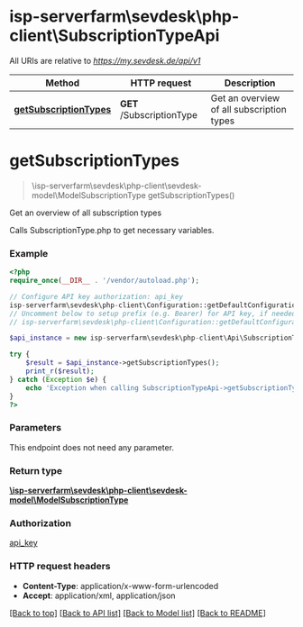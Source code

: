 # isp-serverfarm\sevdesk\php-client\SubscriptionTypeApi

All URIs are relative to *https://my.sevdesk.de/api/v1*

Method | HTTP request | Description
------------- | ------------- | -------------
[**getSubscriptionTypes**](SubscriptionTypeApi.md#getSubscriptionTypes) | **GET** /SubscriptionType | Get an overview of all subscription types


# **getSubscriptionTypes**
> \isp-serverfarm\sevdesk\php-client\sevdesk-model\ModelSubscriptionType getSubscriptionTypes()

Get an overview of all subscription types

Calls SubscriptionType.php to get necessary variables.

### Example
```php
<?php
require_once(__DIR__ . '/vendor/autoload.php');

// Configure API key authorization: api_key
isp-serverfarm\sevdesk\php-client\Configuration::getDefaultConfiguration()->setApiKey('token', 'YOUR_API_KEY');
// Uncomment below to setup prefix (e.g. Bearer) for API key, if needed
// isp-serverfarm\sevdesk\php-client\Configuration::getDefaultConfiguration()->setApiKeyPrefix('token', 'Bearer');

$api_instance = new isp-serverfarm\sevdesk\php-client\Api\SubscriptionTypeApi();

try {
    $result = $api_instance->getSubscriptionTypes();
    print_r($result);
} catch (Exception $e) {
    echo 'Exception when calling SubscriptionTypeApi->getSubscriptionTypes: ', $e->getMessage(), PHP_EOL;
}
?>
```

### Parameters
This endpoint does not need any parameter.

### Return type

[**\isp-serverfarm\sevdesk\php-client\sevdesk-model\ModelSubscriptionType**](../Model/ModelSubscriptionType.md)

### Authorization

[api_key](../../README.md#api_key)

### HTTP request headers

 - **Content-Type**: application/x-www-form-urlencoded
 - **Accept**: application/xml, application/json

[[Back to top]](#) [[Back to API list]](../../README.md#documentation-for-api-endpoints) [[Back to Model list]](../../README.md#documentation-for-models) [[Back to README]](../../README.md)

